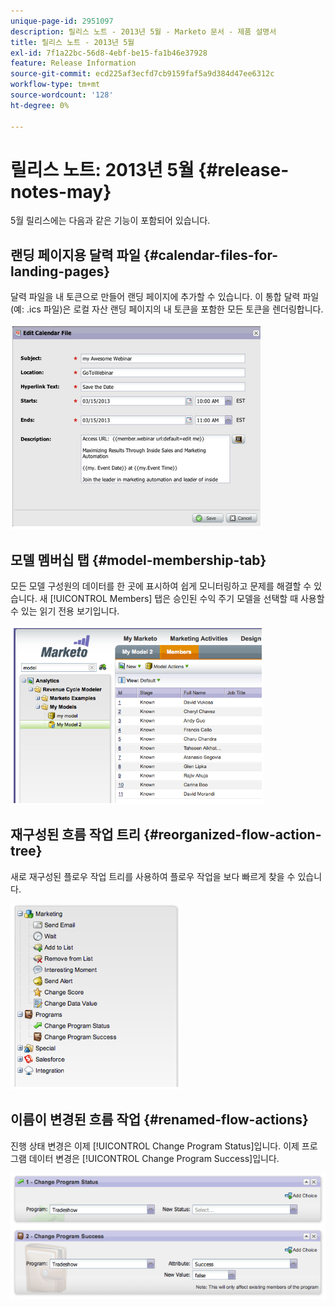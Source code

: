 ```yaml
---
unique-page-id: 2951097
description: 릴리스 노트 - 2013년 5월 - Marketo 문서 - 제품 설명서
title: 릴리스 노트 - 2013년 5월
exl-id: 7f1a22bc-56d8-4ebf-be15-fa1b46e37928
feature: Release Information
source-git-commit: ecd225af3ecfd7cb9159faf5a9d384d47ee6312c
workflow-type: tm+mt
source-wordcount: '128'
ht-degree: 0%

---
```


# 릴리스 노트: 2013년 5월 {#release-notes-may}

5월 릴리스에는 다음과 같은 기능이 포함되어 있습니다.

## 랜딩 페이지용 달력 파일 {#calendar-files-for-landing-pages}

달력 파일을 내 토큰으로 만들어 랜딩 페이지에 추가할 수 있습니다. 이 통합 달력 파일(예: .ics 파일)은 로컬 자산 랜딩 페이지의 내 토큰을 포함한 모든 토큰을 렌더링합니다.

![](assets/image2014-9-22-16-3a3-3a18.png)

## 모델 멤버십 탭 {#model-membership-tab}

모든 모델 구성원의 데이터를 한 곳에 표시하여 쉽게 모니터링하고 문제를 해결할 수 있습니다. 새 [!UICONTROL Members] 탭은 승인된 수익 주기 모델을 선택할 때 사용할 수 있는 읽기 전용 보기입니다.

![](assets/image2014-9-22-16-3a3-3a33.png)

## 재구성된 흐름 작업 트리 {#reorganized-flow-action-tree}

새로 재구성된 플로우 작업 트리를 사용하여 플로우 작업을 보다 빠르게 찾을 수 있습니다.

![](assets/image2014-9-22-16-3a3-3a58.png)

## 이름이 변경된 흐름 작업 {#renamed-flow-actions}

진행 상태 변경은 이제 [!UICONTROL Change Program Status]입니다. 이제 프로그램 데이터 변경은 [!UICONTROL Change Program Success]입니다.

![](assets/image2014-9-22-16-3a4-3a17.png)
